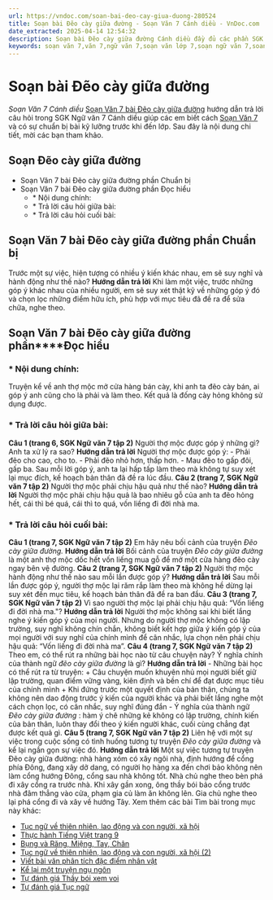 ```yaml
---
url: https://vndoc.com/soan-bai-deo-cay-giua-duong-280524
title: Soạn bài Đẽo cày giữa đường - Soạn Văn 7 Cánh diều - VnDoc.com
date_extracted: 2025-04-14 12:54:32
description: Soạn bài Đẽo cày giữa đường Cánh diều đầy đủ các phần SGK Ngữ Văn 7 Cánh Diều tập 2, giúp các em dễ dàng chuẩn bị bài trước khi tới lớp.
keywords: soạn văn 7,văn 7,ngữ văn 7,soạn văn lớp 7,soạn ngữ văn 7,soan van 7,văn lớp 7,ngữ văn lớp 7,giải văn 7,soạn văn 7 tập 2,soạn văn lớp 7 tập 2,ngu van 7,Soạn bài Đẽo cày giữa đường,ngữ văn lớp 7 cánh diều,soạn văn 7 cánh diều,Đẽo cày giữa đường,soạn Đẽo cày giữa đường,soạn văn Đẽo cày giữa đường,ngữ văn 7 cánh diều,soạn văn 7 Đẽo cày giữa đường,văn 7 cánh diều,soan van 7 canh dieu
---
```


# Soạn bài Đẽo cày giữa đường
 _Soạn Văn 7 Cánh diều_
[Soạn Văn 7 bài Đẽo cày giữa đường](<https://vndoc.com/soan-bai-deo-cay-giua-duong-280524>) hướng dẫn trả lời câu hỏi trong SGK Ngữ văn 7 Cánh diều giúp các em biết cách [Soạn Văn 7](<https://vndoc.com/ngu-van-7-tap-1-cd>) và có sự chuẩn bị bài kỹ lưỡng trước khi đến lớp. Sau đây là nội dung chi tiết, mời các bạn tham khảo.
## Soạn Đẽo cày giữa đường
  * Soạn Văn 7 bài Đẽo cày giữa đường phần Chuẩn bị
  * Soạn Văn 7 bài Đẽo cày giữa đường phần Đọc hiểu
    * \* Nội dung chính: 
    * \* Trả lời câu hỏi giữa bài: 
    * \* Trả lời câu hỏi cuối bài: 

## **Soạn Văn 7 bài Đẽo cày giữa đường phần Chuẩn bị**
Trước một sự việc, hiện tượng có nhiều ý kiến khác nhau, em sẽ suy nghĩ và hành động như thế nào?
**Hướng dẫn trả lời**
Khi làm một việc, trước những góp ý khác nhau của nhiều người, em sẽ suy xét thật kỹ về những góp ý đó và chọn lọc những điểm hữu ích, phù hợp với mục tiêu đã đề ra để sửa chữa, nghe theo.
## **Soạn Văn 7 bài Đẽo cày giữa đường phần****Đọc hiểu**
### **\* Nội dung chính:**
Truyện kể về anh thợ mộc mở cửa hàng bán cày, khi anh ta đẽo cày bán, ai góp ý anh cũng cho là phải và làm theo. Kết quả là đống cày hỏng không sử dụng được.
### **\* Trả lời câu hỏi giữa bài:**
**Câu 1 \(trang 6, SGK Ngữ văn 7 tập 2\)**
Người thợ mộc được góp ý những gì? Anh ta xử lý ra sao?
**Hướng dẫn trả lời**
Người thợ mộc được góp ý:
\- Phải đẽo cho cao, cho to.
\- Phải đẽo nhỏ hơn, thấp hơn.
\- Mau đẽo to gấp đôi, gấp ba.
Sau mỗi lời góp ý, anh ta lại hấp tấp làm theo mà không tự suy xét lại mục đích, kế hoạch bản thân đã đề ra lúc đầu.
**Câu 2 \(trang 7, SGK Ngữ văn 7 tập 2\)**
Người thợ mộc phải chịu hậu quả như thế nào?
**Hướng dẫn trả lời**
Người thợ mộc phải chịu hậu quả là bao nhiêu gỗ của anh ta đẽo hỏng hết, cái thì bé quá, cái thì to quá, vốn liếng đi đời nhà ma.
### **\* Trả lời câu hỏi cuối bài:**
**Câu 1 \(trang 7, SGK Ngữ văn 7 tập 2\)**
Em hãy nêu bối cảnh của truyện _Đẽo cày giữa đường._
**Hướng dẫn trả lời**
Bối cảnh của truyện _Đẽo cày giữa đường_ là một anh thợ mộc dốc hết vốn liếng mua gỗ để mở một cửa hàng đẽo cày ngay bên vệ đường.
**Câu 2 \(trang 7, SGK Ngữ văn 7 tập 2\)**
Người thợ mộc hành động như thế nào sau mỗi lần được góp ý?
**Hướng dẫn trả lời**
Sau mỗi lần được góp ý, người thợ mộc lại răm rắp làm theo mà không hề dừng lại suy xét đến mục tiêu, kế hoạch bản thân đã đề ra ban đầu.
**Câu 3 \(trang 7, SGK Ngữ văn 7 tập 2\)**
Vì sao người thợ mộc lại phải chịu hậu quả: “Vốn liếng đi đời nhà ma."?
**Hướng dẫn trả lời**
Người thợ mộc không sai khi biết lắng nghe ý kiến góp ý của mọi người. Nhưng do người thợ mộc không có lập trường, suy nghĩ không chín chắn, không biết kết hợp giữa ý kiến góp ý của mọi người với suy nghĩ của chính mình để cân nhắc, lựa chọn nên phải chịu hậu quả: “Vốn liếng đi đời nhà ma”.
**Câu 4 \(trang 7, SGK Ngữ văn 7 tập 2\)**
Theo em, có thể rút ra những bài học nào từ câu chuyện này? Ý nghĩa chính của thành ngữ _đẽo cày giữa đường_ là gì?
**Hướng dẫn trả lời**
\- Những bài học có thể rút ra từ truyện:
\+ Câu chuyện muốn khuyên nhủ mọi người biết giữ lập trường, quan điểm vững vàng, kiên định và bền chí để đạt được mục tiêu của chính mình
\+ Khi đứng trước một quyết định của bản thân, chúng ta không nên dao động trước ý kiến của người khác và phải biết lắng nghe một cách chọn lọc, có cân nhắc, suy nghĩ đúng đắn
\- Ý nghĩa của thành ngữ _Đẽo cày giữa đường_ : hàm ý chê những kẻ không có lập trường, chính kiến của bản thân, luôn thay đổi theo ý kiến người khác, cuối cùng chẳng đạt được kết quả gì.
**Câu 5 \(trang 7, SGK Ngữ văn 7 tập 2\)**
Liên hệ với một sự việc trong cuộc sống có tình huống tương tự truyện _Đẽo cày giữa đường_ và kể lại ngắn gọn sự việc đó.
**Hướng dẫn trả lời**
Một sự việc tương tự truyện Đẽo cày giữa đường: nhà hàng xóm có xây ngôi nhà, định hướng để cổng phía Đông, đang xây dở dang, có người họ hàng xa đến chơi bảo không nên làm cổng hướng Đông, cổng sau nhà không tốt. Nhà chủ nghe theo bèn phá đi xây cổng ra trước nhà. Khi xây gần xong, ông thầy bói bảo cổng trước nhà đâm thẳng vào cửa, phạm gia củ làm ăn không lên. Gia chủ nghe theo lại phá cổng đi và xây về hướng Tây.
Xem thêm các bài Tìm bài trong mục này khác:
  * [Tục ngữ về thiên nhiên, lao động và con người, xã hội ](</soan-bai-tuc-ngu-ve-thien-nhien-lao-dong-va-con-nguoi-xa-hoi-280527>)
  * [Thực hành Tiếng Việt trang 9](</soan-bai-thuc-hanh-tieng-viet-trang-9-280580>)
  * [Bụng và Răng, Miệng, Tay, Chân](</soan-bai-bung-va-rang-mieng-tay-chan-280588>)
  * [Tục ngữ về thiên nhiên, lao động và con người, xã hội \(2\)](</soan-bai-tuc-ngu-ve-thien-nhien-lao-dong-va-con-nguoi-xa-hoi-2-280590>)
  * [Viết bài văn phân tích đặc điểm nhân vật ](</soan-bai-viet-bai-van-phan-tich-dac-diem-nhan-vat-canh-dieu-280592>)
  * [Kể lại một truyện ngụ ngôn](</soan-bai-ke-lai-mot-truyen-ngu-ngon-280596>)
  * [Tự đánh giá Thầy bói xem voi](</soan-bai-tu-danh-gia-thay-boi-xem-voi-280598>)
  * [Tự đánh giá Tục ngữ](</soan-bai-tu-danh-gia-tuc-ngu-280601>)

